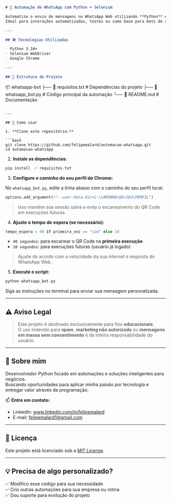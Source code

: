 ```markdown
# 🤖 Automação de WhatsApp com Python + Selenium

Automatize o envio de mensagens no WhatsApp Web utilizando **Python** e **Selenium**.  
Ideal para interações automatizadas, testes ou como base para bots de atendimento.

---

## 🛠 Tecnologias Utilizadas

- Python 3.10+
- Selenium WebDriver
- Google Chrome

---

## 📁 Estrutura do Projeto

```
📦 whatsapp-bot
├── 📄 requisitos.txt        # Dependências do projeto
├── 📄 whatsapp_bot.py       # Código principal da automação
└── 📄 README.md             # Documentação
```

---

## 🚀 Como usar

1. **Clone este repositório:**

```bash
git clone https://github.com/felipemalard/automacao-whatsapp.git
cd automacao-whatsapp
```

2. **Instale as dependências:**

```bash
pip install -r requisitos.txt
```

3. **Configure o caminho do seu perfil do Chrome:**

No `whatsapp_bot.py`, edite a linha abaixo com o caminho do seu perfil local:

```python
options.add_argument(r"--user-data-dir=C:\CAMINHO\DO\SEU\PERFIL")
```

> Isso mantém sua sessão salva e evita o escaneamento do QR Code em execuções futuras. 

4. **Ajuste o tempo de espera (se necessário):**

```python
tempo_espera = 40 if primeira_vez == "sim" else 10
```

- `40 segundos`: para escanear o QR Code na **primeira execução**
- `10 segundos`: para execuções futuras (usuário já logado)

> Ajuste de acordo com a velocidade da sua internet e resposta do WhatsApp Web.

5. **Execute o script:**

```bash
python whatsapp_bot.py
```

Siga as instruções no terminal para enviar sua mensagem personalizada.

---

## ⚠️ Aviso Legal

> Este projeto é destinado exclusivamente para fins **educacionais**.  
> O uso indevido para **spam**, **marketing não autorizado** ou **mensagens em massa sem consentimento** é de inteira responsabilidade do usuário.

---

## 💼 Sobre mim

Desenvolvedor Python focado em automações e soluções inteligentes para negócios.  
Buscando oportunidades para aplicar minha paixão por tecnologia e entregar valor através da programação.

📫 **Entre em contato:**

- LinkedIn: www.linkedin.com/in/felipemalard
- E-mail: felipemalard1@gmail.com

---

## 📝 Licença

Este projeto está licenciado sob a [MIT License](LICENSE).

---

## 💡 Precisa de algo personalizado?

✅ Modifico esse código para sua necessidade  
✅ Crio outras automações para sua empresa ou rotina  
✅ Dou suporte para evolução do projeto
```
